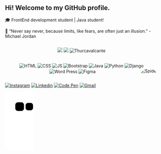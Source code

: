 ## Hi! Welcome to my GitHub profile.

<div>
  <p>🎓 FrontEnd development student | Java student!</p>
  <p>🧠 “Never say never, because limits, like fears, are often just an illusion.” - Michael Jordan</p>
</div>

##

<div align="center">
  <img  width="48%" src="https://github-readme-stats.vercel.app/api?username=Thurcavalcante&theme=dracula&show_icons=true" />
  <img  width="47%" src="https://github-readme-stats.vercel.app/api/top-langs/?username=Thurcavalcante&theme=dracula&layout=compact" />
  <img height="185em" src="https://github-readme-streak-stats.herokuapp.com/?user=Thurcavalcante&theme=dracula" alt="Thurcavalcante" />
</div>

<div style="display: inline_block"><br/>
<p align="center">
  <img align="center" alt="HTML" height="40" width="40" src="">
  <img align="center" alt="CSS" height="40" width="40" src="">
  <img align="center" alt="JS" height="40" width="40" src="">
  <img align="center" alt="Bootstrap" height="40" width="40" src="">
  <img align="center" alt="Java" height="40" width="40" src="">
  <img align="center" alt="Python" height="40" width="40" src="">
  <img align="center" alt="Django" height="40" width="40" src="">
  <img align="center" alt="Word Press" height="40" width="40" src="">
  <img align="center" alt="Figma" height="40" width="40" src="">
  
  <img align="right" alt="Spider" height="150" style="border-radius:50px;" src="https://media.giphy.com/media/1r8YvFB47nAsAy36mp/giphy.gif">
 </p>
</div>

##

[![Instagram](https://img.shields.io/badge/Instagram-E4405F?style=for-the-badge&logo=instagram&logoColor=white)](https://www.instagram.com/thurcavalcante/)
[![Linkedin](https://img.shields.io/badge/LinkedIn-0077B5?style=for-the-badge&logo=linkedin&logoColor=white)](https://www.linkedin.com/in/thur-cavalcante)
[![Code Pen](https://img.shields.io/badge/CodePen-%23333?style=for-the-badge&logo=codepen&logoColor=white)](https://codepen.io/your-work/)
[![Gmail](https://img.shields.io/badge/Gmail-D14836?style=for-the-badge&logo=gmail&logoColor=white)](cavalcantethur@gmail.com)

![Snake animation](https://github.com/FragaInDev/FragaInDev/blob/output/github-contribution-grid-snake.svg)
